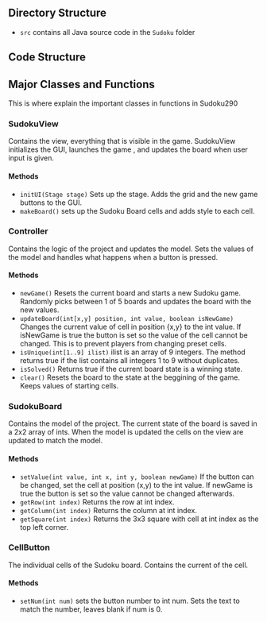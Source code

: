 ## Directory Structure

- `src` contains all Java source code in the `Sudoku` folder

## Code Structure

## Major Classes and Functions

This is where explain the important classes in functions in Sudoku290

### SudokuView

Contains the view, everything that is visible in the game. SudokuView initializes the GUI, launches the game , and updates the board when user input is given.

#### Methods

- `initUI(Stage stage)` Sets up the stage. Adds the grid and the new game buttons to the GUI.
- `makeBoard()` sets up the Sudoku Board cells and adds style to each cell.

### Controller

Contains the logic of the project and updates the model. Sets the values of the model and handles what happens when a button is pressed.

#### Methods

- `newGame()` Resets the current board and starts a new Sudoku game. Randomly picks between 1 of 5 boards and updates the board with the new values.
- `updateBoard(int[x,y] position, int value, boolean isNewGame)` Changes the current value of cell in position {x,y} to the int value. If isNewGame is true the button is set so the value of the cell cannot be changed. This is to prevent players from changing preset cells.
- `isUnique(int[1..9] ilist)` ilist is an array of 9 integers. The method returns true if the list contains all integers 1 to 9 without duplicates.
- `isSolved()` Returns true if the current board state is a winning state.
- `clear()` Resets the board to the state at the beggining of the game. Keeps values of starting cells.

### SudokuBoard

Contains the model of the project. The current state of the board is saved in a 2x2 array of ints. When the model is updated the cells on the view are updated to match the model.

#### Methods

- `setValue(int value, int x, int y, boolean newGame)` If the button can be changed, set the cell at position (x,y) to the int value. If newGame is true the button is set so the value cannot be changed afterwards.
- `getRow(int index)` Returns the row at int index.
- `getColumn(int index)` Returns the column at int index.
- `getSquare(int index)` Returns the 3x3 square with cell at int index as the top left corner.

### CellButton

The individual cells of the Sudoku board. Contains the current of the cell.

#### Methods

- `setNum(int num)` sets the button number to int num. Sets the text to match the number, leaves blank if num is 0.
